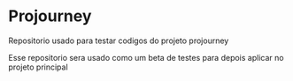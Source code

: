 # Projourney
 Repositorio usado para testar codigos do projeto projourney

Esse repositorio sera usado como um beta de testes para depois aplicar no projeto principal